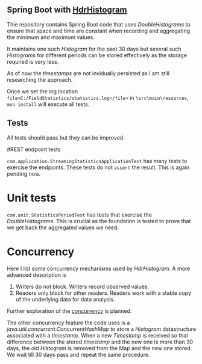 ## Spring Boot with [HdrHistogram](https://hdrhistogram.github.io/HdrHistogram/)

Thie repository contains Spring Boot code that uses _DoubleHistograms_ to ensure that space and time are constant
when recording and aggregating the minimum and maximum values.

It maintains one such _Histogram_ for the past 30 days but several such _Histograms_ for different periods can be
stored effectively as the storage required is very less.

As of now the _timestamps_ are not invidually persisted as I am still researching the approach.

Once we set the log location `file>C:/FieldStatistics/statistics.log</file>` in `\src\main\resources`,
`mvn install` will execute all tests.

## Tests

All tests should pass but they can be improved.

#REST endpoint tests

`com.application.StreamingStatisticsApplicationTest` has many tests to exercise the endpoints. These tests
do not `assert` the result. This is again pending now.

# Unit tests

`com.unit.StatisticsPeriodTest` has tests that exercise the _DoubleHistograms_. This is crucial as the foundation
is tested to prove that we get back the aggregated values we need.

# Concurrency

Here I list some concurrency mechanisms used by _HdrHistogram_. A more advanced description is  

1. Writers do not block. Writers record observed values.
2. Readers only block for other readers. Readers work with a stable copy of the underlying data for data analysis.

Further exploration of the [concurrency](ttp://hdrhistogram.github.io/HdrHistogram/JavaDoc/index.html?org/HdrHistogram/Histogram.html) is planned.

The other concurrency feature the code uses is a _java.util.concurrent.ConcurrentHashMap_ to store a _Histogram_
datastructure associated with a _timestamp_. When a new _Timestamp_ is received so that difference between the
stored _timestamp_ and the new one is more than 30 days, the old _Histogram_ is removed from the Map and the new
one stored. We wait till 30 days pass and repeat the same procedure.



